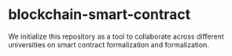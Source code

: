 # blockchain-smart-contract

We initialize this repository as a tool to collaborate across different universities on smart contract formalization and formalization.

